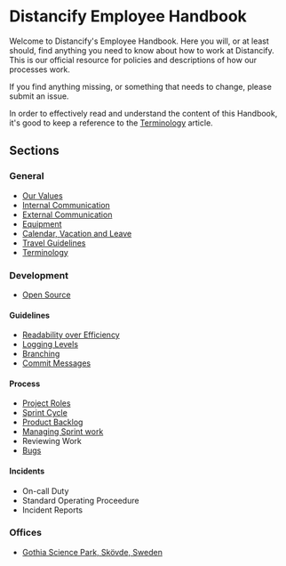 # Distancify Employee Handbook

Welcome to Distancify's Employee Handbook. Here you will, or at least should, find anything you need to know about how to work at Distancify. This is our official resource for policies and descriptions of how our processes work.

If you find anything missing, or something that needs to change, please submit an issue.

In order to effectively read and understand the content of this Handbook, it's good to keep a reference to the [Terminology](general/terminology.md) article.

## Sections

### General

* [Our Values](general/our-values.md)
* [Internal Communication](general/internal-communication.md)
* [External Communication](general/external-communication.md)
* [Equipment](general/equipment.md)
* [Calendar, Vacation and Leave](general/calendar-vacation-and-leave.md)
* [Travel Guidelines](general/travel-guidelines.md)
* [Terminology](general/terminology.md)

### Development

* [Open Source](development/open-source.md)

#### Guidelines

* [Readability over Efficiency](development/guidelines/readability-over-efficiency.md)
* [Logging Levels](development/guidelines/logging-levels.md)
* [Branching](development/guidelines/branching.md)
* [Commit Messages](development/guidelines/commit-messages.md)

#### Process

* [Project Roles](development/process/project-roles.md)
* [Sprint Cycle](development/process/sprint-cycle.md)
* [Product Backlog](development/process/product-backlog.md)
* [Managing Sprint work](development/process/managing-sprint-work.md)
* Reviewing Work
* [Bugs](development/process/bugs.md)

#### Incidents

* On-call Duty
* Standard Operating Proceedure
* Incident Reports

### Offices

* [Gothia Science Park, Skövde, Sweden](offices/gsp.md)
